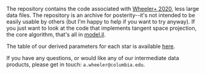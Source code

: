 The repository contains the code associated with [Wheeler+ 2020](), less large data files.  The repository is an archive for posterity--it's not intended to be easily usable by others (but I'm happy to help if you want to try anyway).  If you just want to look at the code that implements tangent space projection, the core algorithm, that's all in [model.jl](model.jl).

The table of our derived parameters for each star is available [here]().  

If you have any questions, or would like any of our intermediate data products, please get in touch: `a.wheeler@columbia.edu`.
